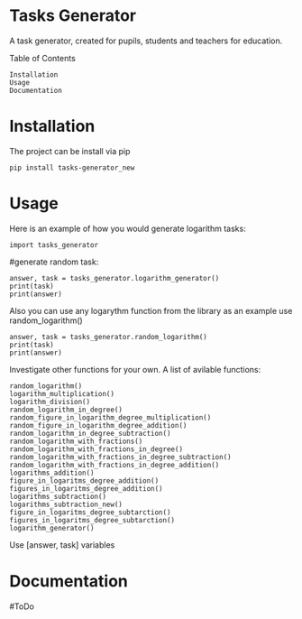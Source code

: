 # Tasks Generator


A task generator, created for pupils, students and teachers for education. 




Table of Contents

    Installation
    Usage
    Documentation

# Installation

The project can be install via pip

    pip install tasks-generator_new

# Usage

Here is an example of how you would generate logarithm tasks:
    
    import tasks_generator
#generate random task:

    answer, task = tasks_generator.logarithm_generator()
    print(task)
    print(answer)


 Also you can use any logarythm function from the library as an example use random_logarithm()
 
    answer, task = tasks_generator.random_logarithm()
    print(task)
    print(answer)

Investigate other functions for your own.
A list of avilable functions:

    random_logarithm()
    logarithm_multiplication()
    logarithm_division()
    random_logarithm_in_degree()
    random_figure_in_logarithm_degree_multiplication()
    random_figure_in_logarithm_degree_addition()
    random_logarithm_in_degree_subtraction()
    random_logarithm_with_fractions()
    random_logarithm_with_fractions_in_degree()
    random_logarithm_with_fractions_in_degree_subtraction()
    random_logarithm_with_fractions_in_degree_addition()
    logarithms_addition()
    figure_in_logaritms_degree_addition()
    figures_in_logaritms_degree_addition()
    logarithms_subtraction()
    logarithms_subtraction_new()
    figure_in_logaritms_degree_subtarction()
    figures_in_logaritms_degree_subtarction()
    logarithm_generator()

Use [answer, task] variables
 
 




# Documentation

#ToDo
